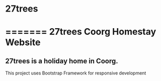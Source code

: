 # 27trees
=======
27trees Coorg Homestay Website
=================
27trees is a holiday home in Coorg.
---------------

This project uses Bootstrap Framework for responsive development
